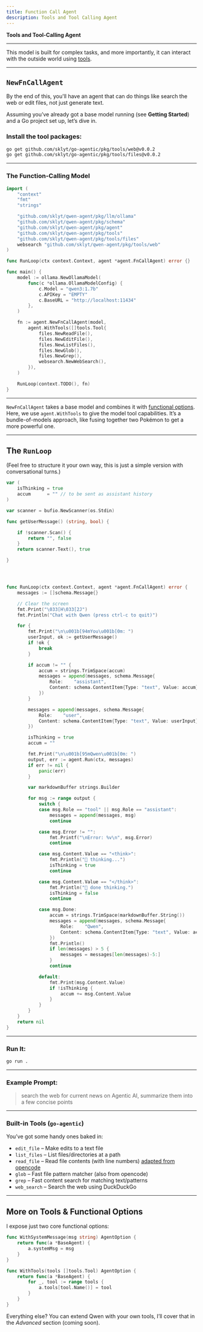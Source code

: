 ```yaml
---
title: Function Call Agent
description: Tools and Tool Calling Agent
---
```


**Tools and Tool-Calling Agent**

---

This model is built for complex tasks, and more importantly, it can interact with the outside world using [tools](https://ollama.com/blog/tool-support).

---

## `NewFnCallAgent`

By the end of this, you'll have an agent that can do things like search the web or edit files, not just generate text.

Assuming you’ve already got a base model running (see **Getting Started**) and a Go project set up, let’s dive in.

### Install the tool packages:

```bash
go get github.com/sklyt/go-agentic/pkg/tools/web@v0.0.2
go get github.com/sklyt/go-agentic/pkg/tools/files@v0.0.2
```

---

### The Function-Calling Model

```go
import (
	"context"
	"fmt"
	"strings"

	"github.com/sklyt/qwen-agent/pkg/llm/ollama"
	"github.com/sklyt/qwen-agent/pkg/schema"
	"github.com/sklyt/qwen-agent/pkg/agent"
	"github.com/sklyt/qwen-agent/pkg/tools"
	"github.com/sklyt/qwen-agent/pkg/tools/files"
	websearch "github.com/sklyt/qwen-agent/pkg/tools/web"
)

func RunLoop(ctx context.Context, agent *agent.FnCallAgent) error {}

func main() {
	model := ollama.NewOllamaModel(
		func(c *ollama.OllamaModelConfig) {
			c.Model = "qwen3:1.7b"
			c.APIKey = "EMPTY"
			c.BaseURL = "http://localhost:11434"
		},
	)

	fn := agent.NewFnCallAgent(model,
		agent.WithTools([]tools.Tool{
			files.NewReadFile(),
			files.NewEditFile(),
			files.NewListFiles(),
			files.NewGlob(),
			files.NewGrep(),
			websearch.NewWebSearch(),
		}),
	)

	RunLoop(context.TODO(), fn)
}
```

---

`NewFnCallAgent` takes a base model and combines it with [functional options](https://dev.to/sfundomhlungu/golang-master-class-functional-options-5a00).
Here, we use `agent.WithTools` to give the model tool capabilities. It’s a bundle-of-models approach, like fusing together two Pokémon to get a more powerful one.

---

## The `RunLoop`

(Feel free to structure it your own way, this is just a simple version with conversational turns.)

```go
var (
	isThinking = true
	accum      = "" // to be sent as assistant history
)

var scanner = bufio.NewScanner(os.Stdin)

func getUserMessage() (string, bool) {

	if !scanner.Scan() {
		return "", false
	}
	return scanner.Text(), true

}




func RunLoop(ctx context.Context, agent *agent.FnCallAgent) error {
	messages := []schema.Message{}

	// Clear the screen
	fmt.Print("\033[H\033[2J")
	fmt.Println("Chat with Qwen (press ctrl-c to quit)")

	for {
		fmt.Print("\n\u001b[94mYou\u001b[0m: ")
		userInput, ok := getUserMessage()
		if !ok {
			break
		}

		if accum != "" {
			accum = strings.TrimSpace(accum)
			messages = append(messages, schema.Message{
				Role:    "assistant",
				Content: schema.ContentItem{Type: "text", Value: accum},
			})
		}

		messages = append(messages, schema.Message{
			Role:    "user",
			Content: schema.ContentItem{Type: "text", Value: userInput},
		})

		isThinking = true
		accum = ""

		fmt.Print("\n\u001b[95mQwen\u001b[0m: ")
		output, err := agent.Run(ctx, messages)
		if err != nil {
			panic(err)
		}

		var markdownBuffer strings.Builder

		for msg := range output {
			switch {
			case msg.Role == "tool" || msg.Role == "assistant":
				messages = append(messages, msg)
				continue

			case msg.Error != "":
				fmt.Printf("\nError: %v\n", msg.Error)
				continue

			case msg.Content.Value == "<think>":
				fmt.Println("🤔 thinking...")
				isThinking = true
				continue

			case msg.Content.Value == "</think>":
				fmt.Println("🤔 done thinking.")
				isThinking = false
				continue

			case msg.Done:
				accum = strings.TrimSpace(markdownBuffer.String())
				messages = append(messages, schema.Message{
					Role:    "Qwen",
					Content: schema.ContentItem{Type: "text", Value: accum},
				})
				fmt.Println()
				if len(messages) > 5 {
					messages = messages[len(messages)-5:]
				}
				continue

			default:
				fmt.Print(msg.Content.Value)
				if !isThinking {
					accum += msg.Content.Value
				}
			}
		}
	}
	return nil
}
```

---

### Run It:

```bash
go run .
```

---

### Example Prompt:

> search the web for current news on Agentic AI, summarize them into a few concise points


---

### Built-in Tools (`go-agentic`)

You’ve got some handy ones baked in:

* `edit_file` – Make edits to a text file
* `list_files` – List files/directories at a path
* `read_file` – Read file contents (with line numbers) [adapted from opencode](https://github.com/sst/opencode)
* `glob` – Fast file pattern matcher (also from opencode)
* `grep` – Fast content search for matching text/patterns
* `web_search` – Search the web using DuckDuckGo

---

## More on Tools & Functional Options

I expose just two core functional options:

```go
func WithSystemMessage(msg string) AgentOption {
	return func(a *BaseAgent) {
		a.systemMsg = msg
	}
}

func WithTools(tools []tools.Tool) AgentOption {
	return func(a *BaseAgent) {
		for _, tool := range tools {
			a.tools[tool.Name()] = tool
		}
	}
}
```

Everything else?
You can extend Qwen with your own tools, I’ll cover that in the *Advanced* section (coming soon).

